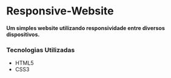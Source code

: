 # Responsive-Website

#### Um simples website utilizando responsividade entre diversos dispositivos.

### Tecnologias Utilizadas

* HTML5
* CSS3
